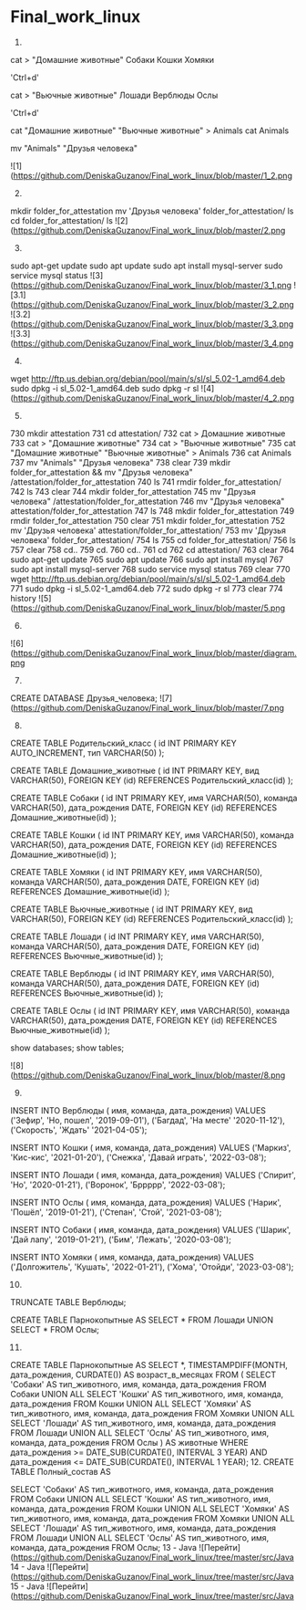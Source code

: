 # Final_work_linux

1.
cat > "Домашние животные" Собаки Кошки Хомяки

'Ctrl+d'

cat > "Вьючные животные" Лошади Верблюды Ослы

'Ctrl+d'

cat "Домашние животные" "Вьючные животные" > Animals cat Animals

mv "Animals" "Друзья человека"

![1](https://github.com/DeniskaGuzanov/Final_work_linux/blob/master/1_2.png

2.
mkdir folder_for_attestation mv 'Друзья человека' folder_for_attestation/ ls cd folder_for_attestation/ ls
![2](https://github.com/DeniskaGuzanov/Final_work_linux/blob/master/2.png

3.
sudo apt-get update sudo apt update sudo apt install mysql-server sudo service mysql status
![3](https://github.com/DeniskaGuzanov/Final_work_linux/blob/master/3_1.png ![3.1](https://github.com/DeniskaGuzanov/Final_work_linux/blob/master/3_2.png ![3.2](https://github.com/DeniskaGuzanov/Final_work_linux/blob/master/3_3.png ![3.3](https://github.com/DeniskaGuzanov/Final_work_linux/blob/master/3_4.png

4.
wget http://ftp.us.debian.org/debian/pool/main/s/sl/sl_5.02-1_amd64.deb sudo dpkg -i sl_5.02-1_amd64.deb sudo dpkg -r sl
![4](https://github.com/DeniskaGuzanov/Final_work_linux/blob/master/4_2.png

5.
730 mkdir attestation
731 cd attestation/
732 cat > Домашние животные
733 cat > "Домашние животные"
734 cat > "Вьючные животные"
735 cat "Домашние животные" "Вьючные животные" > Animals
736 cat Animals
737 mv "Animals" "Друзья человека"
738 clear
739 mkdir folder_for_attestation && mv "Друзья человека" /attestation/folder_for_attestation
740 ls
741 rmdir folder_for_attestation/
742 ls
743 clear
744 mkdir folder_for_attestation
745 mv "Друзья человека" /attestation/folder_for_attestation
746 mv "Друзья человека" attestation/folder_for_attestation
747 ls
748 mkdir folder_for_attestation
749 rmdir folder_for_attestation
750 clear
751 mkdir folder_for_attestation
752 mv 'Друзья человека' attestation/folder_for_attestation/
753 mv 'Друзья человека' folder_for_attestation/
754 ls
755 cd folder_for_attestation/
756 ls
757 clear
758 cd..
759 cd.
760 cd..
761 cd
762 cd attestation/
763 clear
764 sudo apt-get update
765 sudo apt update
766 sudo apt install mysql
767 sudo apt install mysql-server
768 sudo service mysql status
769 clear
770 wget http://ftp.us.debian.org/debian/pool/main/s/sl/sl_5.02-1_amd64.deb
771 sudo dpkg -i sl_5.02-1_amd64.deb
772 sudo dpkg -r sl
773 clear
774 history
![5](https://github.com/DeniskaGuzanov/Final_work_linux/blob/master/5.png

6.
![6](https://github.com/DeniskaGuzanov/Final_work_linux/blob/master/diagram.png

7.
CREATE DATABASE Друзья_человека;
![7](https://github.com/DeniskaGuzanov/Final_work_linux/blob/master/7.png

8.
CREATE TABLE Родительский_класс ( id INT PRIMARY KEY AUTO_INCREMENT, тип VARCHAR(50) );

CREATE TABLE Домашние_животные ( id INT PRIMARY KEY, вид VARCHAR(50), FOREIGN KEY (id) REFERENCES Родительский_класс(id) );

CREATE TABLE Собаки ( id INT PRIMARY KEY, имя VARCHAR(50), команда VARCHAR(50), дата_рождения DATE, FOREIGN KEY (id) REFERENCES Домашние_животные(id) );

CREATE TABLE Кошки ( id INT PRIMARY KEY, имя VARCHAR(50), команда VARCHAR(50), дата_рождения DATE, FOREIGN KEY (id) REFERENCES Домашние_животные(id) );

CREATE TABLE Хомяки ( id INT PRIMARY KEY, имя VARCHAR(50), команда VARCHAR(50), дата_рождения DATE, FOREIGN KEY (id) REFERENCES Домашние_животные(id) );

CREATE TABLE Вьючные_животные ( id INT PRIMARY KEY, вид VARCHAR(50), FOREIGN KEY (id) REFERENCES Родительский_класс(id) );

CREATE TABLE Лошади ( id INT PRIMARY KEY, имя VARCHAR(50), команда VARCHAR(50), дата_рождения DATE, FOREIGN KEY (id) REFERENCES Вьючные_животные(id) );

CREATE TABLE Верблюды ( id INT PRIMARY KEY, имя VARCHAR(50), команда VARCHAR(50), дата_рождения DATE, FOREIGN KEY (id) REFERENCES Вьючные_животные(id) );

CREATE TABLE Ослы ( id INT PRIMARY KEY, имя VARCHAR(50), команда VARCHAR(50), дата_рождения DATE, FOREIGN KEY (id) REFERENCES Вьючные_животные(id) );

show databases; show tables;

![8](https://github.com/DeniskaGuzanov/Final_work_linux/blob/master/8.png

9.
INSERT INTO Верблюды ( имя, команда, дата_рождения) VALUES ('Зефир', 'Но, пошел', '2019-09-01'), ('Багдад', 'На месте' '2020-11-12'), ('Скорость', 'Ждать' '2021-04-05');

INSERT INTO Кошки ( имя, команда, дата_рождения) VALUES ('Маркиз', 'Кис-кис', '2021-01-20'), ('Снежка', 'Давай играть', '2022-03-08');

INSERT INTO Лошади ( имя, команда, дата_рождения) VALUES ('Спирит', 'Но', '2020-01-21'), ('Воронок', 'Бррррр', '2022-03-08');

INSERT INTO Ослы ( имя, команда, дата_рождения) VALUES ('Нарик', 'Пошёл', '2019-01-21'), ('Степан', 'Стой', '2021-03-08');

INSERT INTO Собаки ( имя, команда, дата_рождения) VALUES ('Шарик', 'Дай лапу', '2019-01-21'), ('Бим', 'Лежать', '2020-03-08');

INSERT INTO Хомяки ( имя, команда, дата_рождения) VALUES ('Долгожитель', 'Кушать', '2022-01-21'), ('Хома', 'Отойди', '2023-03-08');

10.
TRUNCATE TABLE Верблюды;

CREATE TABLE Парнокопытные AS SELECT * FROM Лошади UNION SELECT * FROM Ослы;

11.
CREATE TABLE Парнокопытные AS
SELECT *, TIMESTAMPDIFF(MONTH, дата_рождения, CURDATE()) AS возраст_в_месяцах FROM (
SELECT 'Собаки' AS тип_животного, имя, команда, дата_рождения FROM Собаки UNION ALL
SELECT 'Кошки' AS тип_животного, имя, команда, дата_рождения FROM Кошки UNION ALL
SELECT 'Хомяки' AS тип_животного, имя, команда, дата_рождения FROM Хомяки UNION ALL
SELECT 'Лошади' AS тип_животного, имя, команда, дата_рождения FROM Лошади UNION ALL
SELECT 'Ослы' AS тип_животного, имя, команда, дата_рождения FROM Ослы ) AS животные
WHERE дата_рождения >= DATE_SUB(CURDATE(), INTERVAL 3 YEAR)
AND дата_рождения <= DATE_SUB(CURDATE(), INTERVAL 1 YEAR);
12.
CREATE TABLE Полный_состав AS

SELECT 'Собаки' AS тип_животного, имя, команда, дата_рождения FROM Собаки UNION ALL
SELECT 'Кошки' AS тип_животного, имя, команда, дата_рождения FROM Кошки UNION ALL
SELECT 'Хомяки' AS тип_животного, имя, команда, дата_рождения FROM Хомяки UNION ALL
SELECT 'Лошади' AS тип_животного, имя, команда, дата_рождения FROM Лошади UNION ALL
SELECT 'Ослы' AS тип_животного, имя, команда, дата_рождения FROM Ослы;
13 - Java ![Перейти](https://github.com/DeniskaGuzanov/Final_work_linux/tree/master/src/Java
14 - Java ![Перейти](https://github.com/DeniskaGuzanov/Final_work_linux/tree/master/src/Java
15 - Java ![Перейти](https://github.com/DeniskaGuzanov/Final_work_linux/tree/master/src/Java
